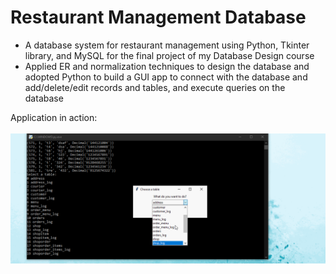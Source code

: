 # Restaurant Management Database
- A database system for restaurant management using Python, Tkinter library, and MySQL for the final
project of my Database Design course
- Applied ER and normalization techniques to design the database and adopted Python to build
a GUI app to connect with the database and add/delete/edit records and tables, and execute
queries on the database

Application in action:
<br/><br/>
<a href="featured.gif" target="_blank">
![Restaurant Management Database © Arash Hajisafi](featured.gif)
</a>

